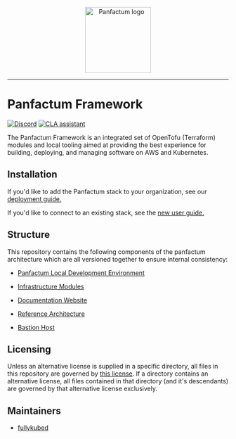 <p align="center">
    <img src="https://panfactum.com/logo.svg" height="150" alt="Panfactum logo">
</p>

---

# Panfactum Framework
[![Discord](https://img.shields.io/discord/1230306857604616303?logo=discord&label=Discord)](https://discord.gg/MJQ3WHktAS)
[![CLA assistant](https://cla-assistant.io/readme/badge/Panfactum/stack)](https://cla-assistant.io/Panfactum/stack)

The Panfactum Framework is an integrated set of OpenTofu (Terraform) modules and local tooling aimed at providing
the best experience for building, deploying, and managing software on AWS and Kubernetes.

## Installation

If you'd like to add the Panfactum stack to your organization, see our [deployment guide.](https://panfactum.com/docs/edge/guides/bootstrapping/overview)

If you'd like to connect to an existing stack, see the [new user guide.](https://panfactum.com/docs/edge/guides/getting-started/overview)

## Structure

This repository contains the following components of the panfactum architecture which are all versioned
together to ensure internal consistency:

- [Panfactum Local Development Environment](packages/nix/mkDevShells)

- [Infrastructure Modules](packages/infrastructure)

- [Documentation Website](packages/website)

- [Reference Architecture](packages/reference)

- [Bastion Host](packages/bastion)

## Licensing

Unless an alternative license is supplied in a specific directory, all files in this repository
are governed by [this license](./LICENSE). If a directory contains an alternative license,
all files contained in that directory (and it's descendants) are governed by that alternative
license exclusively.

## Maintainers

- [fullykubed](https://github.com/fullykubed)

